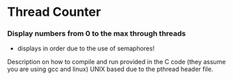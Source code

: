 # Thread Counter
### Display numbers from 0 to the max through threads
- displays in order due to the use of semaphores!

Description on how to compile and run provided in the C code (they assume you are using gcc and linux)
UNIX based due to the pthread header file.
